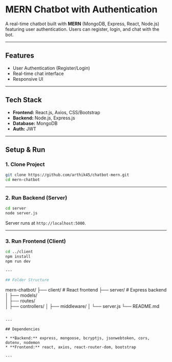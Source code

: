 

# MERN Chatbot with Authentication

A real-time chatbot built with **MERN** (MongoDB, Express, React, Node.js) featuring user authentication. Users can register, login, and chat with the bot.

---

## Features

* User Authentication (Register/Login)
* Real-time chat interface
* Responsive UI

---

## Tech Stack

* **Frontend:** React.js, Axios, CSS/Bootstrap
* **Backend:** Node.js, Express.js
* **Database:** MongoDB
* **Auth:** JWT

---

## Setup & Run

### 1. Clone Project

```bash
git clone https://github.com/arthik45/chatbot-mern.git
cd mern-chatbot
```

---

### 2. Run Backend (Server)

```bash
cd server
node server.js
```

Server runs at `http://localhost:5000`.

---

### 3. Run Frontend (Client)

```bash
cd ../client
npm install
npm run dev

---

## Folder Structure

```
mern-chatbot/
├── client/        # React frontend
├── server/        # Express backend
│   ├── models/    
│   ├── routes/    
│   ├── controllers/
│   ├── middleware/
│   └── server.js
└── README.md
```

---

## Dependencies

* **Backend:** express, mongoose, bcryptjs, jsonwebtoken, cors, dotenv, nodemon
* **Frontend:** react, axios, react-router-dom, bootstrap

---

